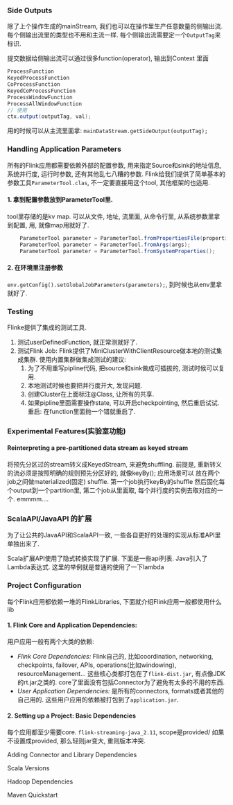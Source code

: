 ### Side Outputs
除了上个操作生成的mainStream, 我们也可以在操作里生产任意数量的侧输出流. 每个侧输出流里的类型也不用和主流一样.
每个侧输出流需要定一个`OutputTag`来标识.

提交数据给侧输出流可以通过很多function(operator), 输出到Context 里面
```java
ProcessFunction
KeyedProcessFunction
CoProcessFunction
KeyedCoProcessFunction
ProcessWindowFunction
ProcessAllWindowFunction
// 使用
ctx.output(outputTag, val);
```
用的时候可以从主流里面拿: `mainDataStream.getSideOutput(outputTag);`


### Handling Application Parameters
所有的Flink应用都需要依赖外部的配置参数, 用来指定Source和sink的地址信息, 系统并行度, 运行时参数, 还有其他乱七八糟的参数.
Flink给我们提供了简单基本的参数工具`ParameterTool.clas`, 不一定要直接用这个tool, 其他框架的也适用.

#### 1. 拿到配置参数放到ParameterTool里.
tool里存储的是kv map. 可以从文件, 地址, 流里面, 从命令行里, 从系统参数里拿到配置, 用, 就像map用就好了.
```java
    ParameterTool parameter = ParameterTool.fromPropertiesFile(propertiesFile);
    ParameterTool parameter = ParameterTool.fromArgs(args);
    ParameterTool parameter = ParameterTool.fromSystemProperties();
```

#### 2. 在环境里注册参数
`env.getConfig().setGlobalJobParameters(parameters);`, 到时候也从env里拿就好了.


### Testing
Flinke提供了集成的测试工具.
1. 测试userDefinedFunction, 就正常测就好了.
2. 测试Flink Job:
    Flink提供了MiniClusterWithClientResource做本地的测试集成集群.
    使用内置集群做集成测试的建议:
    1. 为了不用重写pipline代码, 把source和sink做成可插拔的, 测试时候可以复用.
    2. 本地测试时候也要把并行度开大, 发现问题.
    3. 创建Cluster在上面标注@Class, 让所有的共享.
    4. 如果pipline里面需要操作state, 可以开启checkpointing, 然后重启试试. 重启: 在function里面抛一个错就重启了.


### Experimental Features(实验室功能)

#### Reinterpreting a pre-partitioned data stream as keyed stream
将预先分区过的stream转义成KeyedStream, 来避免shuffling. 前提是, 重新转义的流必须是按照明确的规则预先分区好的, 就像keyBy();
应用场景可以 放在两个job之间做materialized(固定) shuffle. 第一个job执行keyBy的shuffle 然后固化每个output到一个partition里, 第二个job从里面取, 每个并行度的实例去取对应的一个.
emmmm....


### ScalaAPI/JavaAPI 的扩展
为了让公共的JavaAPI和ScalaAPI一致, 一些各自更好的处理的实现从标准API里单独出来了.

Scala扩展API使用了隐式转换实现了扩展. 下面是一些api列表.
Java引入了Lambda表达式.  这里的举例就是普通的使用了一下lambda


### Project Configuration
每个Flink应用都依赖一堆的FlinkLibraries, 下面就介绍Flink应用一般都使用什么lib

#### 1. Flink Core and Application Dependencies:
用户应用一般有两个大类的依赖:
- *Flink Core Dependencies:* Flink自己的, 比如coordination, networking, checkpoints, failover, APIs, operations(比如windowing), resourceManagement...
    这些核心类都打包在了`flink-dist.jar`, 有点像JDK的rt.jar之类的.
    core了里面没有包括Connector为了避免有太多的不用的东西.
- *User Application Dependencies:* 是所有的connectors, formats或者其他的自己用的.
    这些用户应用的依赖被打包到了`application.jar`.

#### 2. Setting up a Project: Basic Dependencies
每个应用都至少需要core. `flink-streaming-java_2.11`, scope是provided/
如果不设置成provided, 那么轻则jar变大, 重则版本冲突.



Adding Connector and Library Dependencies




Scala Versions





Hadoop Dependencies





Maven Quickstart









